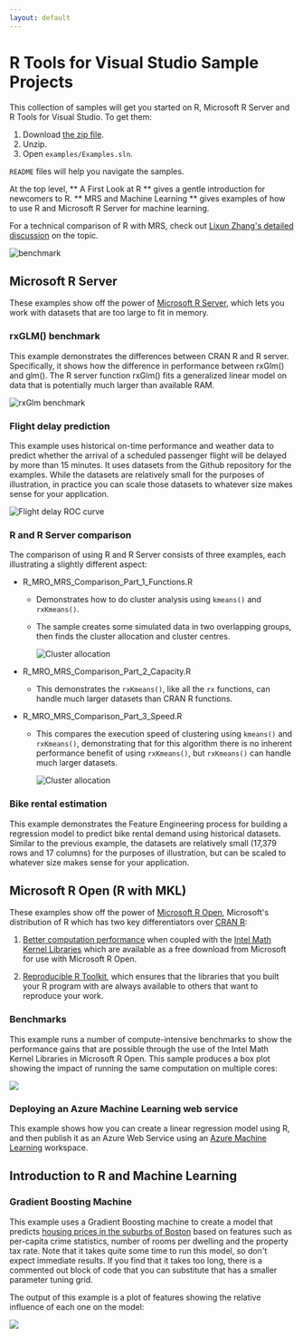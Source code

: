 ```yaml
---
layout: default
---
```


# R Tools for Visual Studio Sample Projects

This collection of samples will get you started on R, Microsoft R Server and 
R Tools for Visual Studio. To get them:

1. Download [the zip file](https://github.com/Microsoft/RTVS-docs/archive/master.zip).
2. Unzip.
3. Open `examples/Examples.sln`.

`README` files will help you navigate the samples.

At the top level, ** A First Look at R ** gives a gentle introduction
for newcomers to R. ** MRS and Machine Learning ** gives examples of how to
use R and Microsoft R Server for machine learning.


For a technical comparison of R with MRS, check out [Lixun Zhang's
detailed discussion](http://htmlpreview.github.io/?https://github.com/lixzhang/R-MRO-MRS/blob/master/Introduction_to_MRO_and_MRS.html) on the topic. 

![benchmark](./media/samples/speed_comparison.png)

## Microsoft R Server

These examples show off the power of [Microsoft R
Server](https://www.microsoft.com/en-us/server-cloud/products/r-server/), which
lets you work with datasets that are too large to fit in memory.

### rxGLM() benchmark

This example demonstrates the differences between CRAN R and R server.
Specifically, it shows how the difference in performance between rxGlm() and
glm(). The R server function rxGlm() fits a generalized linear model on data
that is potentially much larger than available RAM.

![rxGlm benchmark](./media/samples/Introduction_to_R_Server/rxGLM_benchmark.PNG)


### Flight delay prediction

This example uses historical on-time performance and weather data to predict
whether the arrival of a scheduled passenger flight will be delayed by more than
15 minutes. It uses datasets from the Github repository for the examples. While
the datasets are relatively small for the purposes of illustration, in practice
you can scale those datasets to whatever size makes sense for your application.

![Flight delay ROC curve](./media/samples/Introduction_to_R_Server/MRS_flight_delays_RocCurve.PNG)

### R and R Server comparison

The comparison of using R and R Server consists of three examples, each illustrating a slightly different aspect:

* R_MRO_MRS_Comparison_Part_1_Functions.R

  - Demonstrates how to do cluster analysis using `kmeans()` and `rxKmeans()`.
  - The sample creates some simulated data in two overlapping groups, then finds the cluster allocation and cluster centres.
  
    ![Cluster allocation](./media/samples/Introduction_to_R_Server/Comparison_of_functions_clustering.PNG)
  
* R_MRO_MRS_Comparison_Part_2_Capacity.R

  - This demonstrates the `rxKmeans()`, like all the `rx` functions, can handle much larger datasets than CRAN R functions.
  
* R_MRO_MRS_Comparison_Part_3_Speed.R

  - This compares the execution speed of clustering using `kmeans()` and `rxKmeans()`, demonstrating that for this algorithm there is no inherent performance benefit of using `rxKmeans()`, but `rxKmeans()` can handle much larger datasets.
  
    ![Cluster allocation](./media/samples/Introduction_to_R_Server/Comparison_of_functions_clustering_speed.PNG)
  


### Bike rental estimation

This example demonstrates the Feature Engineering process for building a
regression model to predict bike rental demand using historical datasets.
Similar to the previous example, the datasets are relatively small (17,379 rows
and 17 columns) for the purposes of illustration, but can be scaled to whatever
size makes sense for your application.

## Microsoft R Open (R with MKL) 

These examples show off the power of [Microsoft R
Open](https://mran.revolutionanalytics.com/open/), Microsoft's distribution of R
which has two key differentiators over [CRAN R](https://cran.r-project.org/):

1. [Better computation
   performance](https://mran.revolutionanalytics.com/rro/#intelmkl1) when
   coupled with the [Intel Math Kernel
   Libraries](https://software.intel.com/en-us/intel-mkl) which are available as
   a free download from Microsoft for use with Microsoft R Open. 

1. [Reproducible R
   Toolkit](https://mran.revolutionanalytics.com/rro/#reproducibility), which
   ensures that the libraries that you built your R program with are always
   available to others that want to reproduce your work.

### Benchmarks

This example runs a number of compute-intensive benchmarks to show the
performance gains that are possible through the use of the Intel Math Kernel
Libraries in Microsoft R Open. This sample produces a box plot showing the
impact of running the same computation on multiple cores:

![](./media/sample_mro_benchmark_plot.PNG)

### Deploying an Azure Machine Learning web service

This example shows how you can create a linear regression model using R, and
then publish it as an Azure Web Service using an [Azure Machine
Learning](https://azure.microsoft.com/en-us/services/machine-learning/)
workspace.

## Introduction to R and Machine Learning

### Gradient Boosting Machine

This example uses a Gradient Boosting machine to create a model that predicts
[housing prices in the suburbs of
Boston](https://cran.r-project.org/web/packages/MASS/MASS.pdf) based on features
such as per-capita crime statistics, number of rooms per dwelling and the
property tax rate. Note that it takes quite some time to run this model, so
don't expect immediate results. If you find that it takes too long, there is a
commented out block of code that you can substitute that has a smaller parameter
tuning grid.

The output of this example is a plot of features showing the relative influence
of each one on the model:

![](./media/sample_gradient_boosting_machine_plot.PNG)


